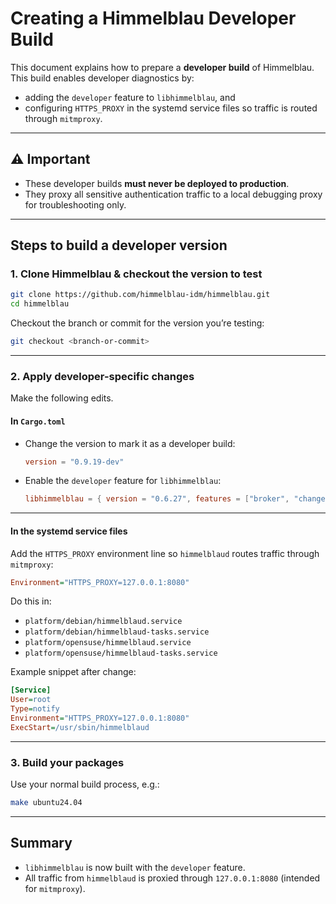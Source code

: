 # Creating a Himmelblau Developer Build

This document explains how to prepare a **developer build** of Himmelblau.
This build enables developer diagnostics by:

* adding the `developer` feature to `libhimmelblau`, and
* configuring `HTTPS_PROXY` in the systemd service files so traffic is routed through `mitmproxy`.

---

## ⚠️ Important

* These developer builds **must never be deployed to production**.
* They proxy all sensitive authentication traffic to a local debugging proxy for troubleshooting only.

---

## Steps to build a developer version

### 1. Clone Himmelblau & checkout the version to test

```bash
git clone https://github.com/himmelblau-idm/himmelblau.git
cd himmelblau
```

Checkout the branch or commit for the version you’re testing:

```bash
git checkout <branch-or-commit>
```

---

### 2. Apply developer-specific changes

Make the following edits.

#### In `Cargo.toml`

* Change the version to mark it as a developer build:

  ```toml
  version = "0.9.19-dev"
  ```
* Enable the `developer` feature for `libhimmelblau`:

  ```toml
  libhimmelblau = { version = "0.6.27", features = ["broker", "changepassword", "on_behalf_of", "developer"] }
  ```

---

#### In the systemd service files

Add the `HTTPS_PROXY` environment line so `himmelblaud` routes traffic through `mitmproxy`:

```ini
Environment="HTTPS_PROXY=127.0.0.1:8080"
```

Do this in:

* `platform/debian/himmelblaud.service`
* `platform/debian/himmelblaud-tasks.service`
* `platform/opensuse/himmelblaud.service`
* `platform/opensuse/himmelblaud-tasks.service`

Example snippet after change:

```ini
[Service]
User=root
Type=notify
Environment="HTTPS_PROXY=127.0.0.1:8080"
ExecStart=/usr/sbin/himmelblaud
```

---

### 3. Build your packages

Use your normal build process, e.g.:

```bash
make ubuntu24.04
```

---

## Summary

* `libhimmelblau` is now built with the `developer` feature.
* All traffic from `himmelblaud` is proxied through `127.0.0.1:8080` (intended for `mitmproxy`).

